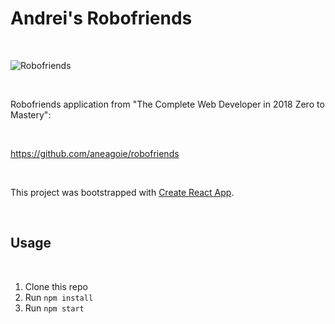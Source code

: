 # Andrei's Robofriends
<br/>

![Robofriends](https://i.imgur.com/wDrhV6p.png "Andrei's Robofriends")

<br/>

Robofriends application from "The Complete Web Developer in 2018 Zero to Mastery":

<br/>

https://github.com/aneagoie/robofriends 

<br/>

This project was bootstrapped with [Create React App](https://github.com/facebook/create-react-app).

<br/>

## Usage

<br/>

1. Clone this repo
2. Run `npm install`
3. Run `npm start`